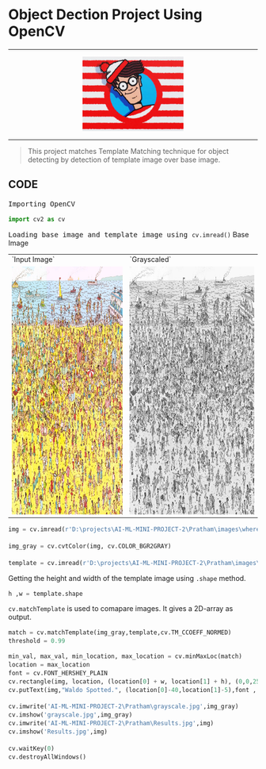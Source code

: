 # Object Dection Project Using OpenCV 
***
<div align="center">
  <img alt="Where's Waldo!" src="images/wheres-waldo-logo.jpg" height="150 x    " />
</div>

***

> This project matches Template Matching technique for object detecting by detection of template image over base image.


## CODE 
<samp>Importing OpenCV</samp>
```python
import cv2 as cv
```
<samp>Loading base image and template image using `cv.imread()`</samp>
Base Image

<table>
<tr>
    <td>
        `Input Image`
    </td>
    <td>
        `Grayscaled`
    </td>
</tr>
<tr>
    <td>
    <img alt="Where's Waldo!" src="images/wheres_waldo.jpg" height="500 x    " />
    </td>
    <td>
    <img alt="Where's Waldo(Grayscaled)" src="images/grayscale.jpg" height="500 x    " />
    </td>
</tr>
</table>

```python
img = cv.imread(r'D:\projects\AI-ML-MINI-PROJECT-2\Pratham\images\wheres_waldo.jpg')

img_gray = cv.cvtColor(img, cv.COLOR_BGR2GRAY)

template = cv.imread(r'D:\projects\AI-ML-MINI-PROJECT-2\Pratham\images\temp.jpg',0)
```

Getting the height and width of the template image using `.shape` method.
```python
h ,w = template.shape
```
`cv.matchTemplate` is used to comapare images. It gives a 2D-array as output. 
```python
match = cv.matchTemplate(img_gray,template,cv.TM_CCOEFF_NORMED)
threshold = 0.99
```

```py
min_val, max_val, min_location, max_location = cv.minMaxLoc(match)
location = max_location
font = cv.FONT_HERSHEY_PLAIN
cv.rectangle(img, location, (location[0] + w, location[1] + h), (0,0,255), 2)
cv.putText(img,"Waldo Spotted.", (location[0]-40,location[1]-5),font , 1, (0,0,0),2)

cv.imwrite('AI-ML-MINI-PROJECT-2\Pratham\grayscale.jpg',img_gray)
cv.imshow('grayscale.jpg',img_gray)
cv.imwrite('AI-ML-MINI-PROJECT-2\Pratham\Results.jpg',img)
cv.imshow('Results.jpg',img)

cv.waitKey(0)
cv.destroyAllWindows()

```


